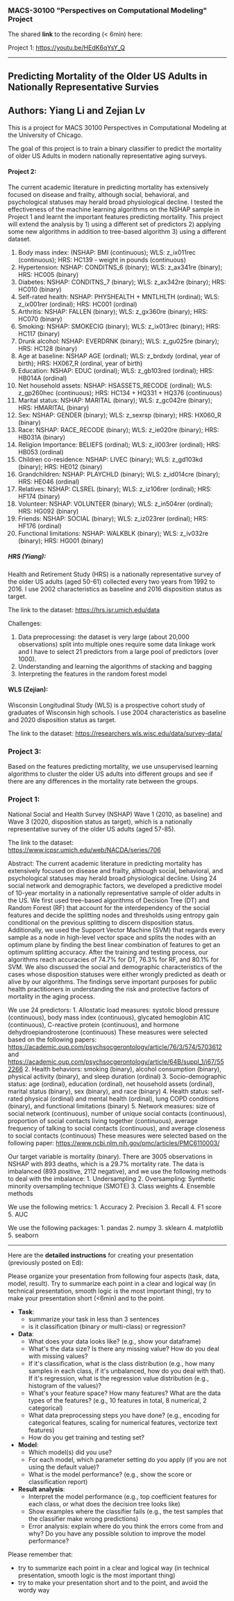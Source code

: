 ### MACS-30100 "Perspectives on Computational Modeling" Project


The shared **link** to the recording (< 6min) here: 

Project 1: https://youtu.be/HEdK6qYsY_Q

---------------------- 
## Predicting Mortality of the Older US Adults in Nationally Representative Survies

## Authors: Yiang Li and Zejian Lv

This is a project for MACS 30100 Perspectives in Computational Modeling at the University of Chicago.

The goal of this project is to train a binary classifier to predict the mortality of older US Adults in modern nationally representative aging surveys.

#### Project 2:

The current academic literature in predicting mortality has extensively focused on disease and frailty, although social, behavioral, and psychological statuses may herald broad physiological decline. I tested the effectiveness of the machine learning algorithms on the NSHAP sample in Project 1 and learnt the important features predicting mortality. This project will extend the analysis by 1) using a different set of predictors 2) applying some new algorithms in addition to tree-based algorithm 3) using a different dataset.


1. Body mass index: (NSHAP: BMI (continuous); WLS: z_ix011rec (continuous); HRS: HC139 - weight in pounds (continuous)
2. Hypertension: NSHAP: CONDITNS_6 (binary); WLS: z_ax341re (binary); HRS: HC005 (binary)
3. Diabetes: NSHAP: CONDITNS_7 (binary); WLS: z_ax342re (binary); HRS: HC010 (binary)
4. Self-rated health: NSHAP: PHYSHEALTH + MNTLHLTH (ordinal); WLS: z_ix001rer (ordinal); HRS: HC001 (ordinal)
5. Arthritis: NSHAP: FALLEN (binary); WLS: z_gx360re (binary); HRS: HC070 (binary)
6. Smoking: NSHAP: SMOKECIG (binary); WLS: z_ix013rec (binary); HRS: HC117 (binary)
7. Drunk alcohol: NSHAP: EVERDRNK (binary); WLS: z_gu025re (binary); HRS: HC128 (binary)
8. Age at baseline: NSHAP AGE (ordinal); WLS: z_brdxdy (ordinal, year of birth); HRS: HX067_R (ordinal, year of birth)
9. Education: NSHAP: EDUC (ordinal); WLS: z_gb103red (ordinal); HRS: HB014A (ordinal)
10. Net household assets: NSHAP: HSASSETS_RECODE (ordinal); WLS: z_gp260hec (continuous); HRS: HC134 + HQ331 + HQ376 (continuous)
11. Marital status: NSHAP: MARITAL (binary); WLS: z_gc042re (binary); HRS: HMARITAL (binary)
12. Sex: NSHAP: GENDER (binary); WLS: z_sexrsp (binary); HRS: HX060_R (binary)
13. Race: NSHAP: RACE_RECODE (binary); WLS: z_ie020re (binary); HRS: HB031A (binary)
14. Religion Importance:  BELIEFS (ordinal); WLS: z_il003rer (ordinal); HRS: HB053 (ordinal)
15. Children co-residence: NSHAP: LIVEC (binary); WLS: z_gd103kd (binary); HRS: HE012 (binary)
16. Grandchildren: NSHAP: PLAYCHLD (binary); WLS: z_id014cre (binary); HRS: HE046 (ordinal)
17. Relatives: NSHAP: CLSREL (binary); WLS: z_iz106rer (ordinal); HRS: HF174 (binary)
18. Volunteer: NSHAP: VOLUNTEER (binary); WLS: z_in504rer (ordinal); HRS: HG092 (binary)
19. Friends: NSHAP: SOCIAL (binary); WLS: z_iz023rer (ordinal); HRS: HF176 (ordinal)
20. Functional limitations: NSHAP: WALKBLK (binary); WLS: z_iv032re (binary); HRS: HG001 (binary)


##### HRS (Yiang):
Health and Retirement Study (HRS) is a nationally representative survey of the older US adults (aged 50-61) collected every two years from 1992 to 2016. I use 2002 characteristics as baseline and 2016 disposition status as target. 

The link to the dataset: https://hrs.isr.umich.edu/data

Challenges:
1. Data preprocessing: the dataset is very large (about 20,000 observations) split into multiple ones require some data linkage work and I have to select 21 predictors from a large pool of predictors (over 1000).
2. Understanding and learning the algorithms of stacking and bagging
3. Interpreting the features in the random forest model

#### WLS (Zejian):
Wisconsin Longitudinal Study (WLS) is a prospective cohort study of graduates of Wisconsin high schools. I use 2004 characteristics as baseline and 2020 disposition status as target.

The link to the dataset: https://researchers.wls.wisc.edu/data/survey-data/

### Project 3:
Based on the features predicting mortality, we use unsupervised learning algorithms to cluster the older US adults into different groups and see if there are any differences in the mortality rate between the groups.

### Project 1:

National Social and Health Survey (NSHAP) Wave 1 (2010, as baseline) and Wave 3 (2020, disposition status as target), which is a nationally representative survey of the older US adults (aged 57-85).

The link to the dataset: https://www.icpsr.umich.edu/web/NACDA/series/706

Abstract:
The current academic literature in predicting mortality has extensively focused on disease and frailty, although social, behavioral, and psychological statuses may herald broad physiological decline. Using 24 social network and demographic factors, we developed a predictive model of 10-year mortality in a nationally representative sample of older adults in the US. We first used tree-based algorithms of Decision Tree (DT) and Random Forest (RF) that account for the interdependency of the social features and decide the splitting nodes and thresholds using entropy gain conditional on the previous splitting to discern disposition status. Additionally, we used the Support Vector Machine (SVM) that regards every sample as a node in high-level vector space and splits the nodes with an optimum plane by finding the best linear combination of features to get an optimum splitting accuracy. After the training and testing process, our algorithms reach accuracies of 74.7% for DT, 76.3% for RF, and 80.1% for SVM. We also discussed the social and demographic characteristics of the cases whose disposition statuses were either wrongly predicted as death or alive by our algorithms. The findings serve important purposes for public health practitioners in understanding the risk and protective factors of mortality in the aging process.

We use 24 predictors:
    1. Allostatic load measures: systolic blood pressure (continuous), body mass index (continuous), glycated hemoglobin A1C (continuous), C-reactive protein (continuous), and hormone dehydroepiandrosterone (continuous)
            These measures were selected based on the following papers: https://academic.oup.com/psychsocgerontology/article/76/3/574/5703612 and https://academic.oup.com/psychsocgerontology/article/64B/suppl_1/i67/552266
    2. Health behaviors: smoking (binary), alcohol consumption (binary), physical activity (binary), and sleep duration (ordinal) 
    3. Socio-demographic status: age (ordinal), education (ordinal), net household assets (ordinal), marital status (binary), sex (binary), and race (binary)
    4. Health status: self-rated physical (ordinal) and mental health (ordinal), lung COPD conditions (binary), and functional limitations (binary)
    5. Network measures: size of social network (continuous), number of unique social contacts (continuous), proportion of social contacts living together (continuous), average frequency of talking to social contacts (continuous), and average closeness to social contacts (continuous)
            These measures were selected based on the following paper: https://www.ncbi.nlm.nih.gov/pmc/articles/PMC6110003/
    
Our target variable is mortality (binary). There are 3005 observations in NSHAP with 893 deaths, which is a 29.7% mortality rate. The data is imbalanced (893 positive, 2112 negative), and we use the following methods to deal with the imbalance:
    1. Undersampling
    2. Oversampling: Synthetic minority oversampling technique (SMOTE)
    3. Class weights
    4. Ensemble methods
    
We use the following metrics:
    1. Accuracy
    2. Precision
    3. Recall
    4. F1 score
    5. AUC

We use the following packages:
    1. pandas
    2. numpy
    3. sklearn
    4. matplotlib
    5. seaborn

----------------------

Here are the **detailed instructions** for creating your presentation (previously posted on Ed):

Please organize your presentation from following four aspects (task, data, model, result). Try to summarize each point in a clear and logical way (in technical presentation, smooth logic is the most important thing), try to make your presentation short (<6min) and to the point.

- **Task**:
	- summarize your task in less than 3 sentences
	- is it classification (binary or multi-class) or regression?
- **Data**:
	- What does your data looks like? (e.g., show your dataframe)
	- What's the data size? Is there any missing value? How do you deal with missing values?
	- If it's classification, what is the class distribution (e.g., how many samples in each class, if it's unbalanced, how do you deal with that). If it's regression, what is the regression value distribution (e.g., histogram of the values)?
	- What's your feature space? How many features? What are the data types of the features? (e.g., 10 features in total, 8 numerical, 2 categorical)
	- What data preprocessing steps you have done? (e.g., encoding for categorical features, scaling for numerical features, vectorize text features)
	- How do you get training and testing set? 
- **Model**:
	- Which model(s) did you use?
	- For each model, which parameter setting do you apply (if you are not using the default value)?
	- What is the model performance? (e.g., show the score or classification report)
- **Result analysis**:
	- Interpret the model performance (e.g., top coefficient features for each class, or what does the decision tree looks like)
	- Show examples where the classifier fails (e.g., the test samples that the classifier make wrong predictions)
	- Error analysis: explain where do you think the errors come from and why? Do you have any possible solution to improve the model performance?

Please remember that: 
- try to summarize each point in a clear and logical way (in technical presentation, smooth logic is the most important thing)
- try to make your presentation short and to the point, and avoid the wordy way